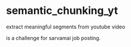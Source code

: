 # semantic_chunking_yt
extract meaningful segments from youtube video

is a challenge for sarvamai job posting. 
